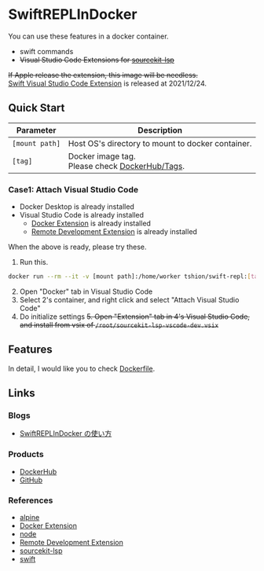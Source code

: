 # SwiftREPLInDocker
You can use these features in a docker container.

* swift commands
* ~~Visual Studio Code Extensions for [sourcekit-lsp]~~

~~If Apple release the extension, this image will be needless.~~<br />
[Swift Visual Studio Code Extension](https://marketplace.visualstudio.com/items?itemName=sswg.swift-lang) is released at 2021/12/24.


## Quick Start
Parameter | Description
--- | ---
```[mount path]``` | Host OS's directory to mount to docker container.
```[tag]``` | Docker image tag.<br />Please check [DockerHub/Tags].

### Case1: Attach Visual Studio Code
* Docker Desktop is already installed
* Visual Studio Code is already installed
    * [Docker Extension] is already installed
    * [Remote Development Extension] is already installed

When the above is ready, please try these.

1. Run this.
``` bash
docker run --rm --it -v [mount path]:/home/worker tshion/swift-repl:[tag]
```
2. Open "Docker" tab in Visual Studio Code
3. Select 2's container, and right click and select "Attach Visual Studio Code"
4. Do initialize settings
~~5. Open "Extension" tab in 4's Visual Studio Code, and install from vsix of ```/root/sourcekit-lsp-vscode-dev.vsix```~~


## Features
In detail, I would like you to check [Dockerfile](./Dockerfile).


## Links
### Blogs
* [SwiftREPLInDocker の使い方](https://mokumokulog.netlify.app/tech/20191201090741)

### Products
* [DockerHub]
* [GitHub]

### References
* [alpine]
* [Docker Extension]
* [node]
* [Remote Development Extension]
* [sourcekit-lsp]
* [swift]


[alpine]: https://hub.docker.com/_/alpine
[Docker Extension]: https://marketplace.visualstudio.com/items?itemName=ms-azuretools.vscode-docker
[DockerHub]: https://hub.docker.com/r/tshion/swift-repl/
[DockerHub/Tags]: https://hub.docker.com/r/tshion/swift-repl/tags
[GitHub]: https://github.com/TentaShion/Dockers/SwiftREPL
[node]: https://hub.docker.com/_/node
[Remote Development Extension]: https://marketplace.visualstudio.com/items?itemName=ms-vscode-remote.vscode-remote-extensionpack
[sourcekit-lsp]: https://github.com/apple/sourcekit-lsp
[swift]: https://hub.docker.com/_/swift
